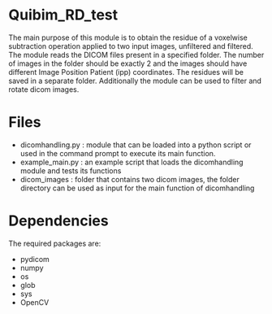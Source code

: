 # Quibim_RD_test
The main purpose of this module is to obtain the residue of a voxelwise subtraction operation applied to two input images, unfiltered and filtered. The module reads the DICOM files present in a specified folder. The number of images in the folder should be exactly 2 and the images should have different Image Position Patient (ipp) coordinates. The residues will be saved in a separate folder. Additionally the module can be used to filter and rotate dicom images. 

# Files
- dicomhandling.py : module that can be loaded into a python script or used in the command prompt to execute its main function.
- example_main.py : an example script that loads the dicomhandling module and tests its functions
- dicom_images : folder that contains two dicom images, the folder directory can be used as input for the main function of dicomhandling

# Dependencies
The required packages are:
- pydicom
- numpy
- os
- glob
- sys
- OpenCV

